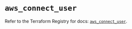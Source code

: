 # `aws_connect_user`

Refer to the Terraform Registry for docs: [`aws_connect_user`](https://registry.terraform.io/providers/hashicorp/aws/6.4.0/docs/resources/connect_user).
